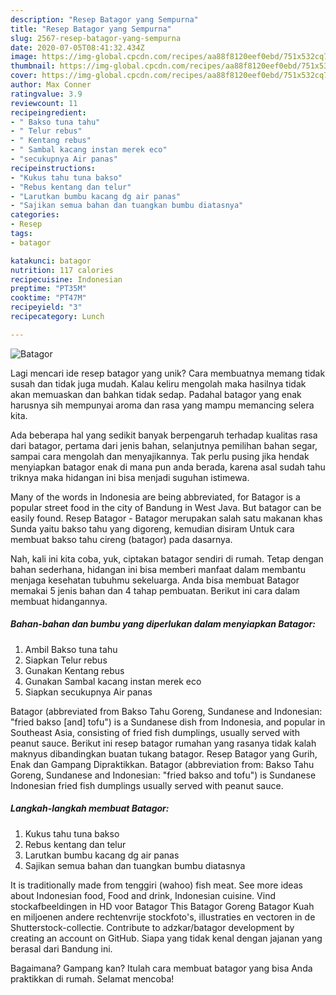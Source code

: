 ```yaml
---
description: "Resep Batagor yang Sempurna"
title: "Resep Batagor yang Sempurna"
slug: 2567-resep-batagor-yang-sempurna
date: 2020-07-05T08:41:32.434Z
image: https://img-global.cpcdn.com/recipes/aa88f8120eef0ebd/751x532cq70/batagor-foto-resep-utama.jpg
thumbnail: https://img-global.cpcdn.com/recipes/aa88f8120eef0ebd/751x532cq70/batagor-foto-resep-utama.jpg
cover: https://img-global.cpcdn.com/recipes/aa88f8120eef0ebd/751x532cq70/batagor-foto-resep-utama.jpg
author: Max Conner
ratingvalue: 3.9
reviewcount: 11
recipeingredient:
- " Bakso tuna tahu"
- " Telur rebus"
- " Kentang rebus"
- " Sambal kacang instan merek eco"
- "secukupnya Air panas"
recipeinstructions:
- "Kukus tahu tuna bakso"
- "Rebus kentang dan telur"
- "Larutkan bumbu kacang dg air panas"
- "Sajikan semua bahan dan tuangkan bumbu diatasnya"
categories:
- Resep
tags:
- batagor

katakunci: batagor 
nutrition: 117 calories
recipecuisine: Indonesian
preptime: "PT35M"
cooktime: "PT47M"
recipeyield: "3"
recipecategory: Lunch

---
```



![Batagor](https://img-global.cpcdn.com/recipes/aa88f8120eef0ebd/751x532cq70/batagor-foto-resep-utama.jpg)

Lagi mencari ide resep batagor yang unik? Cara membuatnya memang tidak susah dan tidak juga mudah. Kalau keliru mengolah maka hasilnya tidak akan memuaskan dan bahkan tidak sedap. Padahal batagor yang enak harusnya sih mempunyai aroma dan rasa yang mampu memancing selera kita.

Ada beberapa hal yang sedikit banyak berpengaruh terhadap kualitas rasa dari batagor, pertama dari jenis bahan, selanjutnya pemilihan bahan segar, sampai cara mengolah dan menyajikannya. Tak perlu pusing jika hendak menyiapkan batagor enak di mana pun anda berada, karena asal sudah tahu triknya maka hidangan ini bisa menjadi suguhan istimewa.

Many of the words in Indonesia are being abbreviated, for Batagor is a popular street food in the city of Bandung in West Java. But batagor can be easily found. Resep Batagor - Batagor merupakan salah satu makanan khas Sunda yaitu bakso tahu yang digoreng, kemudian disiram Untuk cara membuat bakso tahu cireng (batagor) pada dasarnya.


Nah, kali ini kita coba, yuk, ciptakan batagor sendiri di rumah. Tetap dengan bahan sederhana, hidangan ini bisa memberi manfaat dalam membantu menjaga kesehatan tubuhmu sekeluarga. Anda bisa membuat Batagor memakai 5 jenis bahan dan 4 tahap pembuatan. Berikut ini cara dalam membuat hidangannya.

<!--inarticleads1-->

##### Bahan-bahan dan bumbu yang diperlukan dalam menyiapkan Batagor:

1. Ambil  Bakso tuna tahu
1. Siapkan  Telur rebus
1. Gunakan  Kentang rebus
1. Gunakan  Sambal kacang instan merek eco
1. Siapkan secukupnya Air panas


Batagor (abbreviated from Bakso Tahu Goreng, Sundanese and Indonesian: &#34;fried bakso [and] tofu&#34;) is a Sundanese dish from Indonesia, and popular in Southeast Asia, consisting of fried fish dumplings, usually served with peanut sauce. Berikut ini resep batagor rumahan yang rasanya tidak kalah maknyus dibandingkan buatan tukang batagor. Resep Batagor yang Gurih, Enak dan Gampang Dipraktikkan. Batagor (abbreviation from: Bakso Tahu Goreng, Sundanese and Indonesian: &#34;fried bakso and tofu&#34;) is Sundanese Indonesian fried fish dumplings usually served with peanut sauce. 

<!--inarticleads2-->

##### Langkah-langkah membuat Batagor:

1. Kukus tahu tuna bakso
1. Rebus kentang dan telur
1. Larutkan bumbu kacang dg air panas
1. Sajikan semua bahan dan tuangkan bumbu diatasnya


It is traditionally made from tenggiri (wahoo) fish meat. See more ideas about Indonesian food, Food and drink, Indonesian cuisine. Vind stockafbeeldingen in HD voor Batagor This Batagor Goreng Batagor Kuah en miljoenen andere rechtenvrije stockfoto&#39;s, illustraties en vectoren in de Shutterstock-collectie. Contribute to adzkar/batagor development by creating an account on GitHub. Siapa yang tidak kenal dengan jajanan yang berasal dari Bandung ini. 

Bagaimana? Gampang kan? Itulah cara membuat batagor yang bisa Anda praktikkan di rumah. Selamat mencoba!
